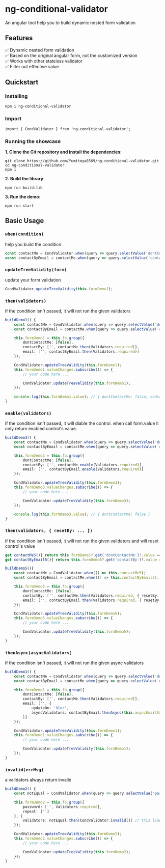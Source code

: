 # ng-conditional-validator
An angular tool help you to build dynamic nested form validation

## Features
✅ Dynamic nested form validation<br>
✅ Based on the original angular form, not the customized version<br>
✅ Works with other stateless validator<br>
✅ Filter out effective value<br>

## Quickstart

### Installing
```
npm i ng-conditional-validator
```

### Import
```
import { CondValidator } from 'ng-conditional-validator';
```

### Running the showcase
**1. Clone the Git repository and install the dependencies**:
```
git clone https://github.com/Yumitoya8569/ng-conditional-validator.git
cd ng-conditional-validator
npm i
```
**2. Build the library**:
```
npm run build:lib
```
**3. Run the demo**:
```
npm run start
```

## Basic Usage

### `when(condition)`
help you build the condition
```typescript
const contactMe = CondValidator.when(query => query.selectValue('dontContactMe') === false);
const contactByEmail = contactMe.when(query => query.selectValue('contactBy') === 'email');
```

### `updateTreeValidity(form)`
update your form validation
```typescript
CondValidator.updateTreeValidity(this.formDemo1);
```

### `then(validators)`
if the condition isn't passed, it will not run the given validators
```typescript
buildDemo1() {
    const contactMe = CondValidator.when(query => query.selectValue('dontContactMe') === false);
    const contactByEmail = contactMe.when(query => query.selectValue('contactBy') === 'email');

    this.formDemo1 = this.fb.group({
        dontContactMe: [false],
        contactBy: ['', contactMe.then(Validators.required)],
        email: ['', contactByEmail.then(Validators.required)]
    });

    CondValidator.updateTreeValidity(this.formDemo1);
    this.formDemo1.valueChanges.subscribe(() => {
        // your code here ...

        CondValidator.updateTreeValidity(this.formDemo1);
    });
    
    console.log(this.formDemo1.value); // { dontContactMe: false, contactBy: '', email: '' }
}
```

### `enable(validators)`
if the condition isn't passed, it will diable the control.
when call form.value it only return enabled control's value.
```typescript
buildDemo3() {
    const contactMe = CondValidator.when(query => query.selectValue('dontContactMe') === false);
    const contactByEmail = contactMe.when(query => query.selectValue('contactBy') === 'email');

    this.formDemo3 = this.fb.group({
        dontContactMe: [false],
        contactBy: ['', contactMe.enable(Validators.required)],
        email: ['', contactByEmail.enable(Validators.required)]
    });

    CondValidator.updateTreeValidity(this.formDemo3);
    this.formDemo3.valueChanges.subscribe(() => {
        // your code here ...

        CondValidator.updateTreeValidity(this.formDemo3);
    });

    console.log(this.formDemo3.value); // { dontContactMe: false }
}
```

### `then(validators, { resetBy: ... })`
if the condition isn't passed, it will not run the given validators and will reset control's value
```typescript
get contactMe5(){ return this.formDemo5?.get('dontContactMe')?.value === false; }
get contactByEmail5(){ return this.formDemo5?.get('contactBy')?.value === 'email'; }

buildDemo5(){
    const contactMe = CondValidator.when(() => this.contactMe5);
    const contactByEmail = contactMe.when(() => this.contactByEmail5);

    this.formDemo5 = this.fb.group({
        dontContactMe: [false],
        contactBy: ['', contactMe.then(Validators.required, { resetBy: '' })],
        email: ['', contactByEmail.then(Validators.required, { resetBy: '' })]
    });

    CondValidator.updateTreeValidity(this.formDemo5);
    this.formDemo5.valueChanges.subscribe(() => {
        // your code here ...

        CondValidator.updateTreeValidity(this.formDemo5);
    });
}
```

### `thenAsync(asyncValidators)`
if the condition isn't passed, it will not run the given async validators
```typescript
buildDemo1() {
    const contactMe = CondValidator.when(query => query.selectValue('dontContactMe') === false);
    const contactByEmail = contactMe.when(query => query.selectValue('contactBy') === 'email');

    this.formDemo1 = this.fb.group({
        dontContactMe: [false],
        contactBy: ['', contactMe.then(Validators.required)],
        email: ['', {
            updateOn: 'blur',
            asyncValidators: contactByEmail.thenAsync(this.asyncEmailValidator)
        }]
    });

    CondValidator.updateTreeValidity(this.formDemo1);
    this.formDemo1.valueChanges.subscribe(() => {
        // your code here ...

        CondValidator.updateTreeValidity(this.formDemo1);
    });
}
```

### `invalid(errMsg)`
a validators always return invalid
```typescript
buildDemo2() {
    const notEqual = CondValidator.when(query => query.selectValue('password') !== query.selectValue('repeat'));

    this.formDemo2 = this.fb.group({
        password: ['', Validators.required],
        repeat: ['']
    }, {
        validators: notEqual.then(CondValidator.invalid()) // this line help you check repeat password
    });

    CondValidator.updateTreeValidity(this.formDemo2);
    this.formDemo2.valueChanges.subscribe(() => {
        // your code here ...

        CondValidator.updateTreeValidity(this.formDemo2);
    });
}
```
